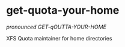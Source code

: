 # get-quota-your-home

*pronounced GET-qOUTTA-YOUR-HOME*

XFS Quota maintainer for home directories
